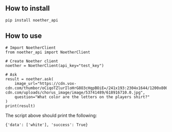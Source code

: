 
## How to install
```
pip install noether_api
```

## How to use
```
# Import NoetherClient
from noether_api import NoetherClient

# Create Noether client
noether = NoetherClient(api_key="test_key")

# Ask 
result = noether.ask(
	image_url="https://cdn.vox-cdn.com/thumbor/oCiqoTZlurIloHrG8O3cHqpBOiE=/241x193:2304x1644/1200x800/filters:focal(1034x301:1446x713)/cdn.vox-cdn.com/uploads/chorus_image/image/53741489/618916710.0.jpg",
	question="What color are the letters on the players shirt?"
)
print(result)
```

The script above should print the following:
```
{'data': ['white'], 'success': True}
```